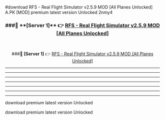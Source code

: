 #download RFS - Real Flight Simulator v2.5.9 MOD [All Planes Unlocked]  A.PK [MOD] premium latest version Unlocked 2nmy4 



<div align="center">
<h3>###🔹 **[Server 1]** 👉 <a href="https://download1apk.web.app/">RFS - Real Flight Simulator v2.5.9 MOD [All Planes Unlocked] </a></h3><br>


###🔹 **[Server 1]** 👉 <a href="https://download1apk.web.app/">RFS - Real Flight Simulator v2.5.9 MOD [All Planes Unlocked] </a></h3>
</div>



----------------------------------------------------------

----------------------------------------------------------

----------------------------------------------------------

----------------------------------------------------------

----------------------------------------------------------

----------------------------------------------------------

----------------------------------------------------------

download premium latest version Unlocked

download premium latest version Unlocked
